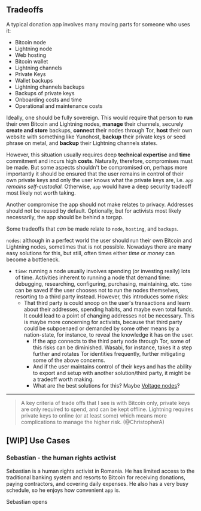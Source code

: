 ## Tradeoffs

A typical donation app involves many moving parts for someone who uses it:
- Bitcoin node
- Lightning node
- Web hosting
- Bitcoin wallet
- Lightning channels
- Private Keys
- Wallet backups
- Lightning channels backups
- Backups of private keys
- Onboarding costs and time
- Operational and maintenance costs

Ideally, one should be fully sovereign. This would require that person to **run** their own Bitcoin and Lightning nodes, **manage** their channels, securely **create and store** backups, **connect** their nodes through Tor, **host** their own website with something like Yunohost, **backup** their private keys or seed phrase on metal, and **backup** their Lightning channels states.

However, this situation usually requires deep **technical expertise** and **time** commitment and incurs high **costs**. Naturally, therefore, compromises must be made. But some aspects shouldn't be compromised on, perhaps more importantly it should be ensured that the user remains in control of their own private keys and only the user knows what the private keys are, i.e.  _`app` remains self-custodial._ Otherwise, `app` would have a deep security tradeoff most likely not worth taking.

Another compromise the app should not make relates to privacy. Addresses should not be reused by default. Optionally, but for activists most likely necessarily, the app should be behind a torgap.

Some tradeoffs that _can_ be made relate to `node`, `hosting`, and `backups`.

`nodes`: although in a perfect world the user should run their own Bitcoin and Lightning nodes, sometimes that is not possible. Nowadays there are many easy solutions for this, but still, often times either _time_ or _money_ can become a bottleneck.
- `time`: running a node usually involves spending (or investing really) lots of time. Activities inherent to running a node that demand time: debugging, researching, configuring, purchasing, maintaining, etc. `time` can be saved if the user chooses not to run the nodes themselves, resorting to a third party instead. However, this introduces some risks:
    - That third party is could snoop on the user's transactions and learn about their addresses, spending habits, and maybe even total funds. It could lead to a point of changing addresses not be necessary. This is maybe more concerning for activists, because that third party could be subpoenaed or demanded by some other means by a nation-state, for instance, to reveal the knowledge it has on the user.
        - If the app connects to the third party node through Tor, some of this risks can be diminished. Wasabi, for instance, takes it a step further and rotates Tor identities frequently, further mitigating some of the above concerns.
        - And if the user maintains control of their keys and has the ability to export and setup with another solution/third party, it might be a tradeoff worth making.
        - What are the best solutions for this? Maybe [Voltage nodes](https://blog.voltage.cloud/how-voltage-works/)?

---

> A key criteria of trade offs that I see is with Bitcoin only, private keys are only required to spend, and can be kept offline. Lightning requires private keys to online (or at least some) which means more complications to manage the higher risk. (@ChristopherA)

## [WIP] Use Cases

### Sebastian - the human rights activist

Sebastian is a human rights activist in Romania. He has limited access to the traditional banking system and resorts to Bitcoin for receiving donations, paying contractors, and covering daily expenses. He also has a very busy schedule, so he enjoys how convenient `app` is.

Sebastian opens
